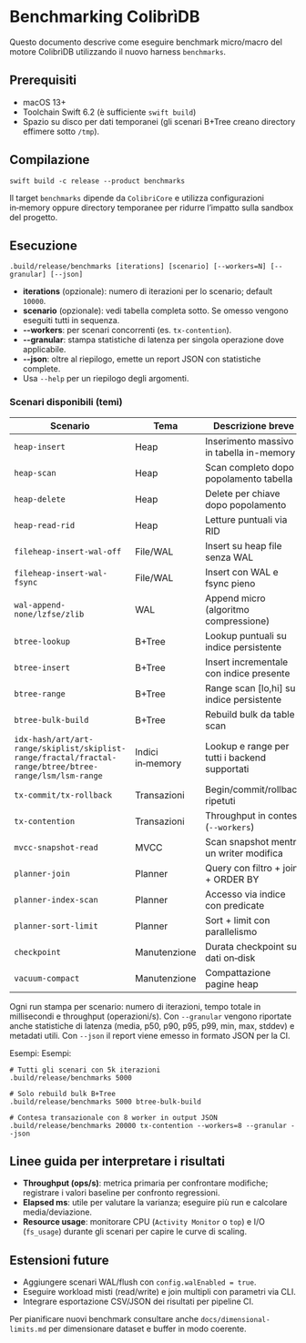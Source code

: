 # Benchmarking ColibrìDB

Questo documento descrive come eseguire benchmark micro/macro del motore ColibrìDB utilizzando il nuovo harness `benchmarks`.

## Prerequisiti
- macOS 13+
- Toolchain Swift 6.2 (è sufficiente `swift build`)
- Spazio su disco per dati temporanei (gli scenari B+Tree creano directory effimere sotto `/tmp`).

## Compilazione
```
swift build -c release --product benchmarks
```
Il target `benchmarks` dipende da `ColibriCore` e utilizza configurazioni in‑memory oppure directory temporanee per ridurre l’impatto sulla sandbox del progetto.

## Esecuzione
```
.build/release/benchmarks [iterations] [scenario] [--workers=N] [--granular] [--json]
```
- **iterations** (opzionale): numero di iterazioni per lo scenario; default `10000`.
- **scenario** (opzionale): vedi tabella completa sotto. Se omesso vengono eseguiti tutti in sequenza.
- **--workers**: per scenari concorrenti (es. `tx-contention`).
- **--granular**: stampa statistiche di latenza per singola operazione dove applicabile.
- **--json**: oltre al riepilogo, emette un report JSON con statistiche complete.
- Usa `--help` per un riepilogo degli argomenti.

### Scenari disponibili (temi)
| Scenario | Tema | Descrizione breve |
| --- | --- | --- |
| `heap-insert` | Heap | Inserimento massivo in tabella in-memory |
| `heap-scan` | Heap | Scan completo dopo popolamento tabella |
| `heap-delete` | Heap | Delete per chiave dopo popolamento |
| `heap-read-rid` | Heap | Letture puntuali via RID |
| `fileheap-insert-wal-off` | File/WAL | Insert su heap file senza WAL |
| `fileheap-insert-wal-fsync` | File/WAL | Insert con WAL e fsync pieno |
| `wal-append-none/lzfse/zlib` | WAL | Append micro (algoritmo compressione) |
| `btree-lookup` | B+Tree | Lookup puntuali su indice persistente |
| `btree-insert` | B+Tree | Insert incrementale con indice presente |
| `btree-range` | B+Tree | Range scan [lo,hi] su indice persistente |
| `btree-bulk-build` | B+Tree | Rebuild bulk da table scan |
| `idx-hash/art/art-range/skiplist/skiplist-range/fractal/fractal-range/btree/btree-range/lsm/lsm-range` | Indici in‑memory | Lookup e range per tutti i backend supportati |
| `tx-commit/tx-rollback` | Transazioni | Begin/commit/rollback ripetuti |
| `tx-contention` | Transazioni | Throughput in contesa (`--workers`) |
| `mvcc-snapshot-read` | MVCC | Scan snapshot mentre un writer modifica |
| `planner-join` | Planner | Query con filtro + join + ORDER BY |
| `planner-index-scan` | Planner | Accesso via indice con predicate |
| `planner-sort-limit` | Planner | Sort + limit con parallelismo |
| `checkpoint` | Manutenzione | Durata checkpoint su dati on‑disk |
| `vacuum-compact` | Manutenzione | Compattazione pagine heap |

Ogni run stampa per scenario: numero di iterazioni, tempo totale in millisecondi e throughput (operazioni/s). Con `--granular` vengono riportate anche statistiche di latenza (media, p50, p90, p95, p99, min, max, stddev) e metadati utili. Con `--json` il report viene emesso in formato JSON per la CI.

Esempi:
Esempi:
```
# Tutti gli scenari con 5k iterazioni
.build/release/benchmarks 5000

# Solo rebuild bulk B+Tree
.build/release/benchmarks 5000 btree-bulk-build

# Contesa transazionale con 8 worker in output JSON
.build/release/benchmarks 20000 tx-contention --workers=8 --granular --json
```

## Linee guida per interpretare i risultati
- **Throughput (ops/s)**: metrica primaria per confrontare modifiche; registrare i valori baseline per confronto regressioni.
- **Elapsed ms**: utile per valutare la varianza; eseguire più run e calcolare media/deviazione.
- **Resource usage**: monitorare CPU (`Activity Monitor` o `top`) e I/O (`fs_usage`) durante gli scenari per capire le curve di scaling.

## Estensioni future
- Aggiungere scenari WAL/flush con `config.walEnabled = true`.
- Eseguire workload misti (read/write) e join multipli con parametri via CLI.
- Integrare esportazione CSV/JSON dei risultati per pipeline CI.

Per pianificare nuovi benchmark consultare anche `docs/dimensional-limits.md` per dimensionare dataset e buffer in modo coerente.
